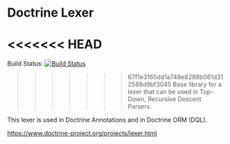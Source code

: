# Doctrine Lexer

<<<<<<< HEAD
=======
Build Status: [![Build Status](https://travis-ci.org/doctrine/lexer.svg?branch=master)](https://travis-ci.org/doctrine/lexer)

>>>>>>> 67f1e3165dd1a748e8288b061d312588d9bf3045
Base library for a lexer that can be used in Top-Down, Recursive Descent Parsers.

This lexer is used in Doctrine Annotations and in Doctrine ORM (DQL).

https://www.doctrine-project.org/projects/lexer.html
